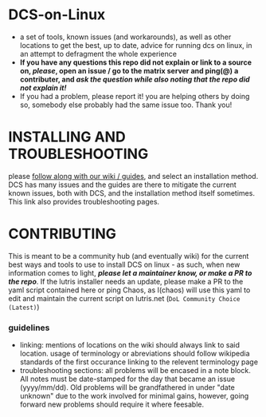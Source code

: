 # DCS-on-Linux
- a set of tools, known issues (and workarounds), as well as other locations to get the best, up to date, advice for running dcs on linux, in an attempt to defragment the whole experience
- **If you have any questions this repo did not explain or link to a source on, *please*, open an issue / go to the matrix server and ping(@) a contributer, and *ask the question while also noting that the repo did not explain it!*** 
- If you had a problem, please report it! you are helping others by doing so, somebody else probably had the same issue too. Thank you!




# INSTALLING AND TROUBLESHOOTING
please [follow along with our wiki / guides](https://github.com/ChaosRifle/DCS-on-Linux/wiki), and select an installation method. DCS has many issues and the guides are there to mitigate the current known issues, both with DCS, and the installation method itself sometimes. This link also provides troubleshooting pages.



# CONTRIBUTING
This is meant to be a community hub (and eventually wiki) for the current best ways and tools to use to install DCS on linux - as such, when new information comes to light, ***please let a maintainer know, or make a PR to the repo***. If the lutris installer needs an update, please make a PR to the yaml script contained here or ping Chaos, as I(chaos) will use this yaml to edit and maintain the current script on lutris.net (``DoL Community Choice (Latest)``)
### guidelines
- linking: mentions of locations on the wiki should always link to said location. usage of terminology or abreviations should follow wikipedia standards of the first occurance linking to the relevent terminology page
- troubleshooting sections: all problems will be encased in a note block. All notes must be date-stamped for the day that became an issue (yyyy/mm/dd). Old problems will be grandfathered in under "date unknown" due to the work involved for minimal gains, however, going forward new problems should require it where feesable.
